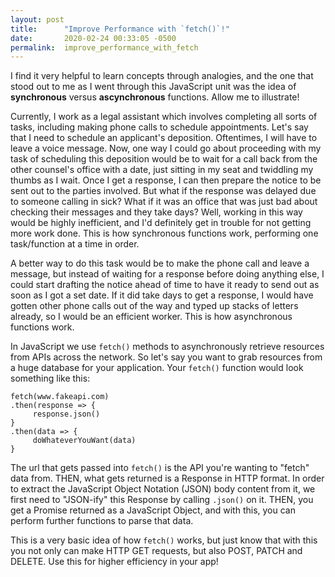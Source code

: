 ```yaml
---
layout: post
title:      "Improve Performance with `fetch()`!"
date:       2020-02-24 00:33:05 -0500
permalink:  improve_performance_with_fetch
---
```



I find it very helpful to learn concepts through analogies, and the one that stood out to me as I went through this JavaScript unit was the idea of **synchronous** versus **ascynchronous** functions.  Allow me to illustrate!

Currently, I work as a legal assistant which involves completing all sorts of tasks, including making phone calls to schedule appointments.  Let's say that I need to schedule an applicant's deposition.  Oftentimes, I will have to leave a voice message.  Now, one way I could go about proceeding with my task of scheduling this deposition would be to wait for a call back from the other counsel's office with a date, just sitting in my seat and twiddling my thumbs as I wait.   Once I get a response, I can then prepare the notice to be sent out to the parties involved.  But what if the response was delayed due to someone calling in sick?  What if it was an office that was just bad about checking their messages and they take days?  Well, working in this way would be highly inefficient, and I'd definitely get in trouble for not getting more work done.  This is how synchronous functions work, performing one task/function at a time in order.  

A better way to do this task would be to make the phone call and leave a message, but instead of waiting for a response before doing anything else, I could start drafting the notice ahead of time to have it ready to send out as soon as I got a set date.  If it did take days to get a response, I would have gotten other phone calls out of the way and typed up stacks of letters already, so I would be an efficient worker.  This is how asynchronous functions work. 

In JavaScript we use `fetch()` methods to asynchronously retrieve resources from APIs across the network.  So let's say you want to grab resources from a huge database for your application.  Your `fetch()` function would look something like this: 

```
fetch(www.fakeapi.com)
.then(response => {
     response.json()
}
.then(data => {
     doWhateverYouWant(data)
}
```

The url that gets passed into `fetch()` is the API you're wanting to "fetch" data from.  THEN, what gets returned is a Response in HTTP format.  In order to extract the JavaScript Object Notation (JSON) body content from it, we first need to "JSON-ify" this Response by calling `.json()` on it.  THEN, you get a Promise returned as a JavaScript Object, and with this, you can perform further functions to parse that data.

This is a very basic idea of how `fetch()` works, but just know that with this you not only can make HTTP GET requests, but also POST, PATCH and DELETE.   Use this for higher efficiency in your app!
